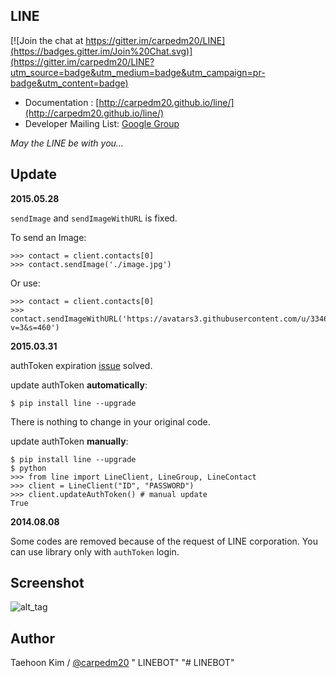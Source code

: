 LINE
----

[![Join the chat at https://gitter.im/carpedm20/LINE](https://badges.gitter.im/Join%20Chat.svg)](https://gitter.im/carpedm20/LINE?utm_source=badge&utm_medium=badge&utm_campaign=pr-badge&utm_content=badge)

- Documentation : [http://carpedm20.github.io/line/](http://carpedm20.github.io/line/)
- Developer Mailing List: [Google Group](https://groups.google.com/forum/#!forum/line-python-developer)

*May the LINE be with you...*


Update
------

**2015.05.28**

`sendImage` and `sendImageWithURL` is fixed.

To send an Image:

    >>> contact = client.contacts[0]
    >>> contact.sendImage('./image.jpg')

Or use:

    >>> contact = client.contacts[0]
    >>> contact.sendImageWithURL('https://avatars3.githubusercontent.com/u/3346407?v=3&s=460')


**2015.03.31**

authToken expiration [issue](https://github.com/carpedm20/LINE/issues/9) solved.

update authToken **automatically**:

    $ pip install line --upgrade

There is nothing to change in your original code.

update authToken **manually**:

    $ pip install line --upgrade
    $ python
    >>> from line import LineClient, LineGroup, LineContact
    >>> client = LineClient("ID", "PASSWORD")
    >>> client.updateAuthToken() # manual update
    True


**2014.08.08**

Some codes are removed because of the request of LINE corporation. You can use library only with `authToken` login.


Screenshot
----------

![alt_tag](http://3.bp.blogspot.com/-FX3ONLEKBBY/U9xJD8JkJbI/AAAAAAAAF2Q/1E7VXOkvYAI/s1600/%E1%84%89%E1%85%B3%E1%84%8F%E1%85%B3%E1%84%85%E1%85%B5%E1%86%AB%E1%84%89%E1%85%A3%E1%86%BA+2014-08-02+%E1%84%8B%E1%85%A9%E1%84%8C%E1%85%A5%E1%86%AB+10.47.15.png)


Author
------

Taehoon Kim / [@carpedm20](http://carpedm20.github.io/about/)
" LINEBOT" 
"# LINEBOT" 
